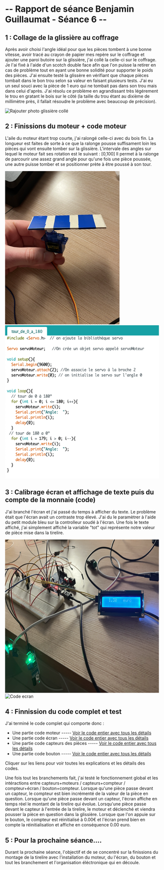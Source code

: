 # -- Rapport de séance Benjamin Guillaumat - Séance 6 -- #

## 1 : Collage de la glissière au coffrage

Après avoir choisi l'angle idéal pour que les pièces tombent à une bonne vitesse, avoir tracé au crayon de papier mes repère sur le coffrage et ajouter une paroi butoire sur la glissière, j'ai collé la celle-ci sur le coffrage. Je l'ai fixé à l'aide d'un scotch double face afin que l'on puisse la retirer en cas de problème tout en ayant une bonne solidité pour supporter le poids des pièces.
J'ai ensuite testé la glissère en vérifiant que chaque pièces tombait dans le bon trou selon sa valeur en faisant plusieurs tests. J'ai eu un seul souci avec la pièce de 1 euro qui ne tombait pas dans son trou mais dans celui d'après. J'ai résolu ce problème en agrandissant très légérement le trou en gratant le bois sur le côté (la taille du trou étant au dixième de millimètre près, il fallait résoudre le problème avec beaucoup de précision).

<img src="../../Images/" alt="Rajouter photo glissière collé" height="500"/>

## 2 : Finissions du moteur + code moteur

L'aile du moteur étant trop courte, j'ai ralongé celle-ci avec du bois fin. La longueur est faites de sorte à ce que la ralonge pousse suffisament loin les pièces qui vont ensuite tomber sur la glissière. L'intervale des angles sur lequel le moteur fait ses rotation est le suivant : [0,100]
Il permet à la ralonge de parcourir une assez grand angle pour qu'une fois une pièce poussée, une autre puisse tomber et se positionner prète à être poussé à son tour.

<img src="../../Images/moteur_photo.png" alt="Moteur photo" height="500"/>
<img src="../../Images/code_moteur.png" alt="Code moteur" height="500"/>


## 3 : Calibrage écran et affichage de texte puis du compte de la monnaie (code)

J'ai branché l'écran et j'ai passé du temps à afficher du texte. Le problème était que l'écran avait un contraste trop élevé. J'ai du le paramètrer à l'aide du petit module bleu sur la controlleur soudé à l'écran. Une fois le texte affiché, j'ai simplement affiché la variable "tot" qui représente notre valeur de pièce mise dans la tirelire.

<img src="../../Images/ecran_photo.png" alt="Ecran photo" height="500"/>
<img src="../../Images/code_ecran.png" alt="Code ecran" height="500"/>


## 4 : Finnission du code complet et test

J'ai terminé le code complet qui comporte donc :
  - Une partie code moteur   -----               <a href="../../Développement/Codes/Code moteur.md"> Voir le code entier avec tous les détails </a>
  - Une partie code écran   -----               <a href="../../Développement/Codes/Code écran.md"> Voir le code entier avec tous les détails </a>
  - Une partie code capteurs des pièces   -----   <a href="../../Développement/Codes/Capteurs pour pièces.md"> Voir le code entier avec tous les détails </a>
  - Une partie code bouton   -----         <a href="../../Développement/Codes/Code bouton.md"> Voir le code entier avec tous les détails </a>

Cliquer sur les liens pour voir toutes les explications et les détails des codes.

Une fois tout les branchements fait, j'ai testé le fonctionnement global et les intéractions entre capteurs+moteurs / capteurs+compteur / compteur+écran / bouton+compteur.
Lorsque qu'une pièce passe devant un capteur, le compteur est bien incrémenté de la valeur de la pièce en question. Lorsque qu'une pièce passe devant un capteur, l'écran affiche en temps réel le montant de la tirelire qui évolue. Lorsqu'une pièce passe devant le capteur à l'entrée de la tirelire, le moteur et déclenché et viendra pousser la pièce en question dans la glissière. Lorsque que l'on appuie sur le bouton, le compteur est réinitialisé à 0.00€ et l'écran prend bien en compte la réinitialisation et affiche en conséquence 0.00 euro.

## 5 : Pour la prochaine séance....

Durant la prochaine séance, l'objectif et de se concentré sur la finissions du montage de la tirelire avec l'installation du moteur, du l'écran, du bouton et tout les branchement et l'organisation éléctronique qui en découle.


